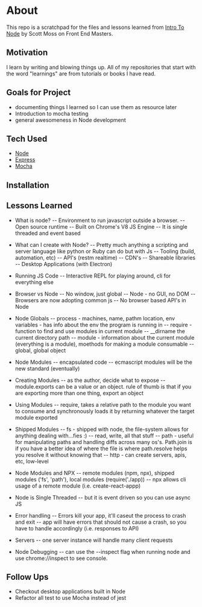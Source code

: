# About

This repo is a scratchpad for the files and lessons learned from [Intro To Node](https://frontendmasters.com/courses/node-js/course-overview/) by Scott Moss on Front End Masters.

## Motivation

I learn by writing and blowing things up. All of my repositories that start with the word "learnings" are from tutorials or books I have read.

## Goals for Project

-   documenting things I learned so I can use them as resource later
-   Introduction to mocha testing
-   general awesomeness in Node development

## Tech Used

-   [Node](https://nodejs.org/en/)
-   [Express](https://express.com/)
-   [Mocha](https://mochajs.org/)

## Installation

## Lessons Learned

-   What is node?
    -- Environment to run javascript outside a browser.
    -- Open source runtime
    -- Built on Chrome's V8 JS Engine
    -- It is single threaded and event based

-   What can I create with Node?
    -- Pretty much anything a scripting and server language like python or Ruby can do but with Js
    -- Tooling (build, automation, etc)
    -- API's (restm realtime)
    -- CDN's
    -- Shareable libraries
    -- Desktop Applications (with Electron)

-   Running JS Code
    -- Interactive REPL for playing around, cli for everything else

-   Browser vs Node
    -- No window, just global
    -- Node - no GUI, no DOM
    -- Browsers are now adopting common js
    -- No browser based API's in Node

-   Node Globals
    -- process - machines, name, pathm location, env variables - has info about the env the program is running in
    -- require - function to find and use modules in current module
    -- \_\_dirname the current directory path
    -- module - information about the current module (everything is a module), moethods for making a module consumable
    -- global, global object

-   Node Modules
    -- encapsulated code
    -- ecmascript modules will be the new standard (eventually)

-   Creating Modules
    -- as the author, decide what to expose
    -- module.exports can be a value or an object. rule of thumb is that if you are exporting more than one thing, export an object

-   Using Modules
    -- require, takes a relative path to the module you want to consume and synchronously loads it by returning whatever the target module exported

-   Shipped Modules
    -- fs - shipped with node, the file-system allows for anything dealing with...fies :)
    -- read, write, all that stuff
    -- path - useful for manipulating paths and handling diffs across many os's. Path.join is if you have a better idea of where the file is where path.resolve helps you resolve it without knowing that
    -- http - can create servers, apis, etc, low-level

-   Node Modules and NPX
    -- remote modules (npm, npx), shipped modules ('fs', 'path'), local modules (require('./app))
    -- npx allows cli usage of a remote module (i.e. create-react-appp)
-   Node is Single Threaded
    -- but it is event driven so you can use async JS

-   Error handling
    -- Errors kill your app, it'll caseut the process to crash and exit
    -- app will have errors that should not cause a crash, so you have to handle accordingly (i.e. responses to API)

-   Servers
    -- one server instance will handle many client requests

-   Node Debugging
    -- can use the --inspect flag when running node and use chrome://inspect to see console.

## Follow Ups

-   Checkout desktop applications built in Node
-   Refactor all test to use Mocha instead of jest
